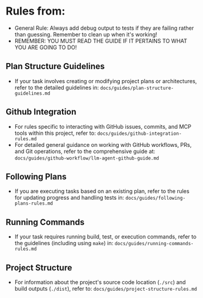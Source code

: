 # Rules from:

- General Rule: Always add debug output to tests if they are failing rather than guessing. Remember to clean up when it's working!
- REMEMBER: YOU MUST READ THE GUIDE IF IT PERTAINS TO WHAT YOU ARE GOING TO DO!

## Plan Structure Guidelines
- If your task involves creating or modifying project plans or architectures, refer to the detailed guidelines in: `docs/guides/plan-structure-guidelines.md`

## Github Integration
- For rules specific to interacting with GitHub issues, commits, and MCP tools within this project, refer to: `docs/guides/github-integration-rules.md`
- For detailed general guidance on working with GitHub workflows, PRs, and Git operations, refer to the comprehensive guide at: `docs/guides/github-workflow/llm-agent-github-guide.md`

## Following Plans
- If you are executing tasks based on an existing plan, refer to the rules for updating progress and handling tests in: `docs/guides/following-plans-rules.md`

## Running Commands
- If your task requires running build, test, or execution commands, refer to the guidelines (including using `make`) in: `docs/guides/running-commands-rules.md`

## Project Structure
- For information about the project's source code location (`./src`) and build outputs (`./dist`), refer to: `docs/guides/project-structure-rules.md`